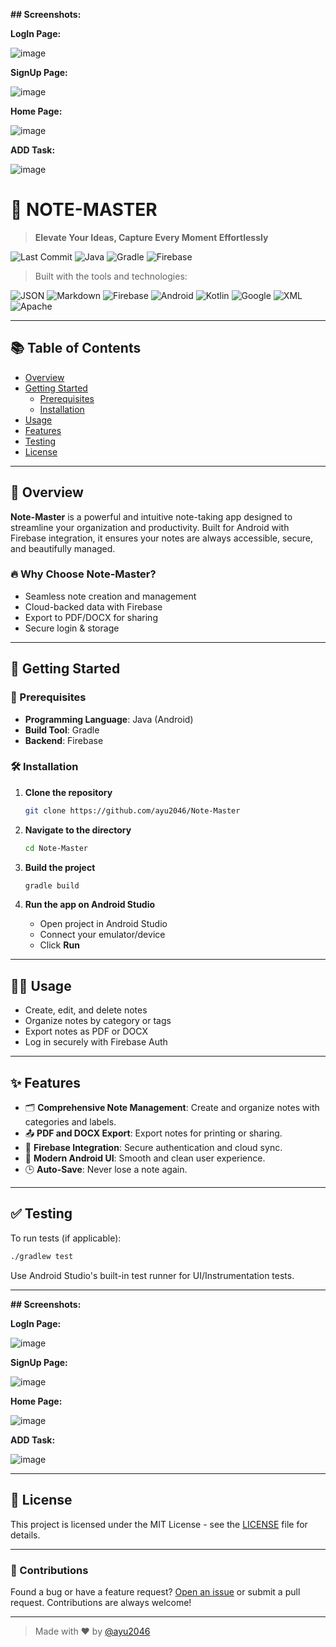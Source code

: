 **## Screenshots:**

**LogIn Page:**

![image](https://github.com/user-attachments/assets/a5d3d44d-e7c7-4587-88d9-d6b64c6d2ab7)

**SignUp Page:**

![image](https://github.com/user-attachments/assets/d2cd0fda-9b19-40cd-b445-7cb1916dac33)

**Home Page:**

![image](https://github.com/user-attachments/assets/e0541f23-d2e6-413f-b442-2658b8f76be4)

**ADD Task:**

![image](https://github.com/user-attachments/assets/ea57660c-cad1-470a-a90b-7ec9424c9ed5)


# 📝 NOTE-MASTER

> **Elevate Your Ideas, Capture Every Moment Effortlessly**

![Last Commit](https://img.shields.io/github/last-commit/ayu2046/Note-Master?style=flat-square)
![Java](https://img.shields.io/badge/java-100%25-blue?style=flat-square)
![Gradle](https://img.shields.io/badge/build-gradle-success?style=flat-square)
![Firebase](https://img.shields.io/badge/Backend-Firebase-orange?style=flat-square)

> Built with the tools and technologies:

![JSON](https://img.shields.io/badge/-JSON-informational?style=flat-square)
![Markdown](https://img.shields.io/badge/-Markdown-lightgrey?style=flat-square)
![Firebase](https://img.shields.io/badge/-Firebase-orange?style=flat-square)
![Android](https://img.shields.io/badge/-Android-brightgreen?style=flat-square)
![Kotlin](https://img.shields.io/badge/-Kotlin-purple?style=flat-square)
![Google](https://img.shields.io/badge/-Google-blue?style=flat-square)
![XML](https://img.shields.io/badge/-XML-blueviolet?style=flat-square)
![Apache](https://img.shields.io/badge/-Apache-red?style=flat-square)

---

## 📚 Table of Contents

- [Overview](#overview)
- [Getting Started](#getting-started)
  - [Prerequisites](#prerequisites)
  - [Installation](#installation)
- [Usage](#usage)
- [Features](#features)
- [Testing](#testing)
- [License](#license)

---

## 📌 Overview

**Note-Master** is a powerful and intuitive note-taking app designed to streamline your organization and productivity. Built for Android with Firebase integration, it ensures your notes are always accessible, secure, and beautifully managed.

### 🔥 Why Choose Note-Master?

- Seamless note creation and management  
- Cloud-backed data with Firebase  
- Export to PDF/DOCX for sharing  
- Secure login & storage  

---

## 🚀 Getting Started

### 🔧 Prerequisites

- **Programming Language**: Java (Android)
- **Build Tool**: Gradle
- **Backend**: Firebase

### 🛠️ Installation

1. **Clone the repository**

   ```bash
   git clone https://github.com/ayu2046/Note-Master
   ```

2. **Navigate to the directory**

   ```bash
   cd Note-Master
   ```

3. **Build the project**

   ```bash
   gradle build
   ```

4. **Run the app on Android Studio**

   - Open project in Android Studio
   - Connect your emulator/device
   - Click **Run**

---

## 🧑‍💻 Usage

- Create, edit, and delete notes
- Organize notes by category or tags
- Export notes as PDF or DOCX
- Log in securely with Firebase Auth

---

## ✨ Features

- 🗂️ **Comprehensive Note Management**: Create and organize notes with categories and labels.
- 📤 **PDF and DOCX Export**: Export notes for printing or sharing.
- 🔐 **Firebase Integration**: Secure authentication and cloud sync.
- 📱 **Modern Android UI**: Smooth and clean user experience.
- 🕒 **Auto-Save**: Never lose a note again.

---

## ✅ Testing

To run tests (if applicable):

```bash
./gradlew test
```

Use Android Studio's built-in test runner for UI/Instrumentation tests.

---

**## Screenshots:**

**LogIn Page:**

![image](https://github.com/user-attachments/assets/a5d3d44d-e7c7-4587-88d9-d6b64c6d2ab7)

**SignUp Page:**

![image](https://github.com/user-attachments/assets/d2cd0fda-9b19-40cd-b445-7cb1916dac33)

**Home Page:**

![image](https://github.com/user-attachments/assets/e0541f23-d2e6-413f-b442-2658b8f76be4)

**ADD Task:**

![image](https://github.com/user-attachments/assets/ea57660c-cad1-470a-a90b-7ec9424c9ed5)

---

## 📄 License

This project is licensed under the MIT License - see the [LICENSE](LICENSE) file for details.

---

### 🙌 Contributions

Found a bug or have a feature request? [Open an issue](https://github.com/ayu2046/Note-Master/issues) or submit a pull request. Contributions are always welcome!

---

> Made with ❤️ by [@ayu2046](https://github.com/ayu2046)
